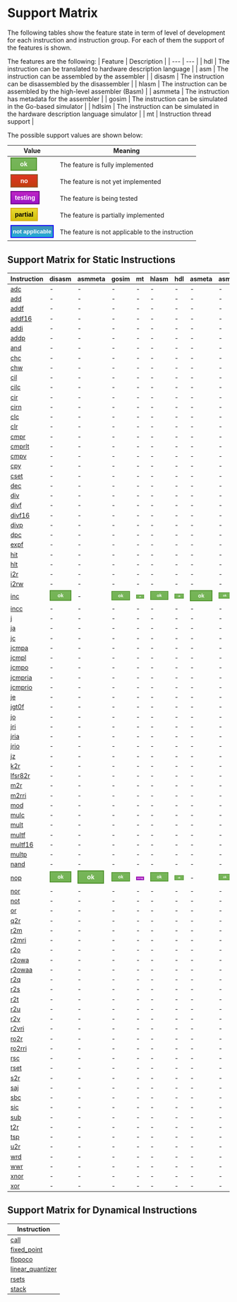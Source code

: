 # Support Matrix

The following tables show the feature state in term of level of development for each instruction and instruction group.
For each of them the support of the features is shown.

The features are the following:
| Feature | Description |
| --- | --- |
| hdl | The instruction can be translated to hardware description language |
| asm | The instruction can be assembled by the assembler |
| disasm | The instruction can be disassembled by the disassembler |
| hlasm | The instruction can be assembled by the high-level assembler (Basm) |
| asmmeta | The instruction has metadata for the assembler |
| gosim | The instruction can be simulated in the Go-based simulator |
| hdlsim | The instruction can be simulated in the hardware description language simulator |
| mt | Instruction thread support |

The possible support values are shown below:

| Value | Meaning |
| --- | --- |
| ![ok](iconok.png) | The feature is fully implemented |
| ![no](iconno.png) | The feature is not yet implemented |
| ![testing](icontesting.png) | The feature is being tested |
| ![partial](iconpartial.png) | The feature is partially implemented |
| ![notapplicable](iconnotapplicable.png) | The feature is not applicable to the instruction |

## Support Matrix for Static Instructions

| Instruction | disasm | asmmeta | gosim | mt | hlasm | hdl | asmeta | asm |
| --- | --- | --- | --- | --- | --- | --- | --- | --- |
| [adc](adc.md) | - | - | - | - | - | - | - | - |
| [add](add.md) | - | - | - | - | - | - | - | - |
| [addf](addf.md) | - | - | - | - | - | - | - | - |
| [addf16](addf16.md) | - | - | - | - | - | - | - | - |
| [addi](addi.md) | - | - | - | - | - | - | - | - |
| [addp](addp.md) | - | - | - | - | - | - | - | - |
| [and](and.md) | - | - | - | - | - | - | - | - |
| [chc](chc.md) | - | - | - | - | - | - | - | - |
| [chw](chw.md) | - | - | - | - | - | - | - | - |
| [cil](cil.md) | - | - | - | - | - | - | - | - |
| [cilc](cilc.md) | - | - | - | - | - | - | - | - |
| [cir](cir.md) | - | - | - | - | - | - | - | - |
| [cirn](cirn.md) | - | - | - | - | - | - | - | - |
| [clc](clc.md) | - | - | - | - | - | - | - | - |
| [clr](clr.md) | - | - | - | - | - | - | - | - |
| [cmpr](cmpr.md) | - | - | - | - | - | - | - | - |
| [cmprlt](cmprlt.md) | - | - | - | - | - | - | - | - |
| [cmpv](cmpv.md) | - | - | - | - | - | - | - | - |
| [cpy](cpy.md) | - | - | - | - | - | - | - | - |
| [cset](cset.md) | - | - | - | - | - | - | - | - |
| [dec](dec.md) | - | - | - | - | - | - | - | - |
| [div](div.md) | - | - | - | - | - | - | - | - |
| [divf](divf.md) | - | - | - | - | - | - | - | - |
| [divf16](divf16.md) | - | - | - | - | - | - | - | - |
| [divp](divp.md) | - | - | - | - | - | - | - | - |
| [dpc](dpc.md) | - | - | - | - | - | - | - | - |
| [expf](expf.md) | - | - | - | - | - | - | - | - |
| [hit](hit.md) | - | - | - | - | - | - | - | - |
| [hlt](hlt.md) | - | - | - | - | - | - | - | - |
| [i2r](i2r.md) | - | - | - | - | - | - | - | - |
| [i2rw](i2rw.md) | - | - | - | - | - | - | - | - |
| [inc](inc.md) | ![ok](iconok.png) | - | ![ok](iconok.png) | ![ok](iconok.png) | ![ok](iconok.png) | ![ok](iconok.png) | ![ok](iconok.png) | ![ok](iconok.png) |
| [incc](incc.md) | - | - | - | - | - | - | - | - |
| [j](j.md) | - | - | - | - | - | - | - | - |
| [ja](ja.md) | - | - | - | - | - | - | - | - |
| [jc](jc.md) | - | - | - | - | - | - | - | - |
| [jcmpa](jcmpa.md) | - | - | - | - | - | - | - | - |
| [jcmpl](jcmpl.md) | - | - | - | - | - | - | - | - |
| [jcmpo](jcmpo.md) | - | - | - | - | - | - | - | - |
| [jcmpria](jcmpria.md) | - | - | - | - | - | - | - | - |
| [jcmprio](jcmprio.md) | - | - | - | - | - | - | - | - |
| [je](je.md) | - | - | - | - | - | - | - | - |
| [jgt0f](jgt0f.md) | - | - | - | - | - | - | - | - |
| [jo](jo.md) | - | - | - | - | - | - | - | - |
| [jri](jri.md) | - | - | - | - | - | - | - | - |
| [jria](jria.md) | - | - | - | - | - | - | - | - |
| [jrio](jrio.md) | - | - | - | - | - | - | - | - |
| [jz](jz.md) | - | - | - | - | - | - | - | - |
| [k2r](k2r.md) | - | - | - | - | - | - | - | - |
| [lfsr82r](lfsr82r.md) | - | - | - | - | - | - | - | - |
| [m2r](m2r.md) | - | - | - | - | - | - | - | - |
| [m2rri](m2rri.md) | - | - | - | - | - | - | - | - |
| [mod](mod.md) | - | - | - | - | - | - | - | - |
| [mulc](mulc.md) | - | - | - | - | - | - | - | - |
| [mult](mult.md) | - | - | - | - | - | - | - | - |
| [multf](multf.md) | - | - | - | - | - | - | - | - |
| [multf16](multf16.md) | - | - | - | - | - | - | - | - |
| [multp](multp.md) | - | - | - | - | - | - | - | - |
| [nand](nand.md) | - | - | - | - | - | - | - | - |
| [nop](nop.md) | ![ok](iconok.png) | ![ok](iconok.png) | ![ok](iconok.png) | ![testing](icontesting.png) | ![ok](iconok.png) | ![ok](iconok.png) | - | ![ok](iconok.png) |
| [nor](nor.md) | - | - | - | - | - | - | - | - |
| [not](not.md) | - | - | - | - | - | - | - | - |
| [or](or.md) | - | - | - | - | - | - | - | - |
| [q2r](q2r.md) | - | - | - | - | - | - | - | - |
| [r2m](r2m.md) | - | - | - | - | - | - | - | - |
| [r2mri](r2mri.md) | - | - | - | - | - | - | - | - |
| [r2o](r2o.md) | - | - | - | - | - | - | - | - |
| [r2owa](r2owa.md) | - | - | - | - | - | - | - | - |
| [r2owaa](r2owaa.md) | - | - | - | - | - | - | - | - |
| [r2q](r2q.md) | - | - | - | - | - | - | - | - |
| [r2s](r2s.md) | - | - | - | - | - | - | - | - |
| [r2t](r2t.md) | - | - | - | - | - | - | - | - |
| [r2u](r2u.md) | - | - | - | - | - | - | - | - |
| [r2v](r2v.md) | - | - | - | - | - | - | - | - |
| [r2vri](r2vri.md) | - | - | - | - | - | - | - | - |
| [ro2r](ro2r.md) | - | - | - | - | - | - | - | - |
| [ro2rri](ro2rri.md) | - | - | - | - | - | - | - | - |
| [rsc](rsc.md) | - | - | - | - | - | - | - | - |
| [rset](rset.md) | - | - | - | - | - | - | - | - |
| [s2r](s2r.md) | - | - | - | - | - | - | - | - |
| [saj](saj.md) | - | - | - | - | - | - | - | - |
| [sbc](sbc.md) | - | - | - | - | - | - | - | - |
| [sic](sic.md) | - | - | - | - | - | - | - | - |
| [sub](sub.md) | - | - | - | - | - | - | - | - |
| [t2r](t2r.md) | - | - | - | - | - | - | - | - |
| [tsp](tsp.md) | - | - | - | - | - | - | - | - |
| [u2r](u2r.md) | - | - | - | - | - | - | - | - |
| [wrd](wrd.md) | - | - | - | - | - | - | - | - |
| [wwr](wwr.md) | - | - | - | - | - | - | - | - |
| [xnor](xnor.md) | - | - | - | - | - | - | - | - |
| [xor](xor.md) | - | - | - | - | - | - | - | - |

## Support Matrix for Dynamical Instructions

| Instruction |
| --- |
| [call](call.md) |
| [fixed_point](fixed_point.md) |
| [flopoco](flopoco.md) |
| [linear_quantizer](linear_quantizer.md) |
| [rsets](rsets.md) |
| [stack](stack.md) |
